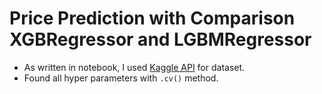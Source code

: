 # Price Prediction with Comparison XGBRegressor and LGBMRegressor

* As written in notebook, I used [Kaggle API](https://github.com/Kaggle/kaggle-api) for dataset.
* Found all hyper parameters with `.cv()` method.
